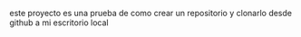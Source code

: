 este proyecto es una prueba de como crear un repositorio y clonarlo desde github a mi escritorio local
 
